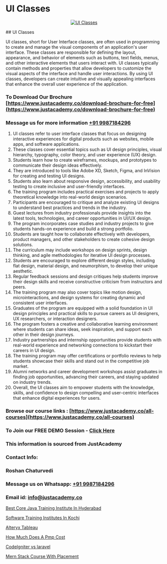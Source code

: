 # UI Classes

<p align="center">
  <a href="https://justacademy.co/all-courses">
    <img src="https://ibb.co/CngWr2j" alt="UI Classes">
  </a>
</p>
## UI Classes

UI classes, short for User Interface classes, are often used in programming to create and manage the visual components of an application's user interface. These classes are responsible for defining the layout, appearance, and behavior of elements such as buttons, text fields, menus, and other interactive elements that users interact with. UI classes typically contain methods and properties that allow developers to customize the visual aspects of the interface and handle user interactions. By using UI classes, developers can create intuitive and visually appealing interfaces that enhance the overall user experience of the application.
### To Download Our Brochure [https://www.justacademy.co/download-brochure-for-free](https://www.justacademy.co/download-brochure-for-free)
### Message us for more information [+91 9987184296](https://api.whatsapp.com/send?phone=919987184296)
1) UI classes refer to user interface classes that focus on designing interactive experiences for digital products such as websites, mobile apps, and software applications.
2) These classes cover essential topics such as UI design principles, visual hierarchy, typography, color theory, and user experience (UX) design.
3) Students learn how to create wireframes, mockups, and prototypes to communicate their design ideas effectively.
4) They are introduced to tools like Adobe XD, Sketch, Figma, and InVision for creating and testing UI designs.
5) Students also learn about responsive design, accessibility, and usability testing to create inclusive and user-friendly interfaces.
6) The training program includes practical exercises and projects to apply theoretical knowledge into real-world design scenarios.
7) Participants are encouraged to critique and analyze existing UI designs to understand best practices and trends in the industry.
8) Guest lectures from industry professionals provide insights into the latest tools, technologies, and career opportunities in UI/UX design.
9) The program incorporates case studies and industry projects to give students hands-on experience and build a strong portfolio.
10) Students are taught how to collaborate effectively with developers, product managers, and other stakeholders to create cohesive design solutions.
11) The curriculum may include workshops on design sprints, design thinking, and agile methodologies for iterative UI design processes.
12) Students are encouraged to explore different design styles, including flat design, material design, and neumorphism, to develop their unique aesthetic.
13) Regular feedback sessions and design critiques help students improve their design skills and receive constructive criticism from instructors and peers.
14) The training program may also cover topics like motion design, microinteractions, and design systems for creating dynamic and consistent user interfaces.
15) Graduates of the program are equipped with a solid foundation in UI design principles and practical skills to pursue careers as UI designers, UX researchers, or interaction designers.
16) The program fosters a creative and collaborative learning environment where students can share ideas, seek inspiration, and support each other in their design journeys.
17) Industry partnerships and internship opportunities provide students with real-world experience and networking connections to kickstart their careers in UI design.
18) The training program may offer certifications or portfolio reviews to help students showcase their skills and stand out in the competitive job market.
19) Alumni networks and career development workshops assist graduates in finding job opportunities, advancing their careers, and staying updated on industry trends.
20) Overall, the UI classes aim to empower students with the knowledge, skills, and confidence to design compelling and user-centric interfaces that enhance digital experiences for users.

### Browse our course links : [https://www.justacademy.co/all-courses](https://www.justacademy.co/all-courses) 
### To Join our FREE DEMO Session - [Click Here](https://www.justacademy.co/register-for-course-demo)


### This information is sourced from JustAcademy
### Contact Info:
### Roshan Chaturvedi
### Message us on Whatsapp: [+91 9987184296](https://api.whatsapp.com/send?phone=919987184296)
### Email id: [info@justacademy.co](mailto:info@justacademy.co)
                
[Best Core Java Training Institute In Hyderabad](https://www.linkedin.com/pulse/best-core-java-training-institute-hyderabad-slaae?trackingId=o6MrETJA7UP4JS13biqUtQ%3D%3D&lipi=urn%3Ali%3Apage%3Ad_flagship3_company_admin%3Buc3eZLF6QYysxJ31cjrhRA%3D%3D)

[Software Training Institutes In Kochi](https://www.linkedin.com/pulse/software-training-institutes-kochi-justacademy-ahmedabad-5whdc?trackingId=okHBN5sh1xP%2BS7P2FODgGA%3D%3D&lipi=urn%3Ali%3Apage%3Ad_flagship3_company_admin%3B3%2BtJc%2BpNTTerSF3IjNFs1w%3D%3D)

[Alteryx Tableau](https://medium.com/@ranepooja/alteryx-tableau-6ed5180342f0)

[How Much Does A Pmp Cost](https://medium.com/@roneet705/how-much-does-a-pmp-cost-0bd094c290a9)

[CodeIgniter vs laravel](https://justacademyin.github.io/justacademy/codeigniter-vs-laravel)

[Mern Stack Course With Placement](https://justacademyin.github.io/justacademy/mern-stack-course-with-placement)

